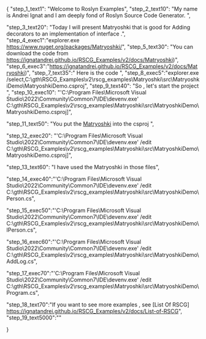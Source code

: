 {
    "step_1_text1": "Welcome to Roslyn Examples",
    "step_2_text10": "My name is Andrei Ignat and I am deeply fond of Roslyn Source Code Generator. ",

"step_3_text20": "Today I will present Matryoshki  that is good for Adding decorators to an implementation of interface .",
"step_4_exec1":"explorer.exe https://www.nuget.org/packages/Matryoshki/",
"step_5_text30": "You can download the code from https://ignatandrei.github.io/RSCG_Examples/v2/docs/Matryoshki)",
"step_6_exec3":"https://ignatandrei.github.io/RSCG_Examples/v2/docs/Matryoshki)",
"step_7_text35":" Here is the code ",
"step_8_exec5":"explorer.exe /select,C:\\gth\\RSCG_Examples\\v2\\rscg_examples\\Matryoshki\\src\\MatryoshkiDemo\\MatryoshkiDemo.csproj",
"step_9_text40": "So , let's start the project ",
"step_10_exec10": "'C:\\Program Files\\Microsoft Visual Studio\\2022\\Community\\Common7\\IDE\\devenv.exe' C:\\gth\\RSCG_Examples\\v2\\rscg_examples\\Matryoshki\\src\\MatryoshkiDemo\\MatryoshkiDemo.csproj]",

"step_11_text50": "You put the  [Matryoshki](https://www.nuget.org/packages/Matryoshki/) into the csproj ",

"step_12_exec20": "'C:\\Program Files\\Microsoft Visual Studio\\2022\\Community\\Common7\\IDE\\devenv.exe' /edit C:\\gth\\RSCG_Examples\\v2\\rscg_examples\\Matryoshki\\src\\MatryoshkiDemo\\MatryoshkiDemo.csproj]",

"step_13_text60": "I have used the Matryoshki in those files",


"step_14_exec40":"'C:\\Program Files\\Microsoft Visual Studio\\2022\\Community\\Common7\\IDE\\devenv.exe' /edit C:\\gth\\RSCG_Examples\\v2\\rscg_examples\\Matryoshki\\src\\MatryoshkiDemo\\Person.cs",

"step_15_exec50":"'C:\\Program Files\\Microsoft Visual Studio\\2022\\Community\\Common7\\IDE\\devenv.exe' /edit C:\\gth\\RSCG_Examples\\v2\\rscg_examples\\Matryoshki\\src\\MatryoshkiDemo\\IPerson.cs",

"step_16_exec60":"'C:\\Program Files\\Microsoft Visual Studio\\2022\\Community\\Common7\\IDE\\devenv.exe' /edit C:\\gth\\RSCG_Examples\\v2\\rscg_examples\\Matryoshki\\src\\MatryoshkiDemo\\AddLog.cs",

"step_17_exec70":"'C:\\Program Files\\Microsoft Visual Studio\\2022\\Community\\Common7\\IDE\\devenv.exe' /edit C:\\gth\\RSCG_Examples\\v2\\rscg_examples\\Matryoshki\\src\\MatryoshkiDemo\\Program.cs",

"step_18_text70":"If you want to see more examples , see  [List Of RSCG] https://ignatandrei.github.io/RSCG_Examples/v2/docs/List-of-RSCG",
"step_19_text5000":""

}